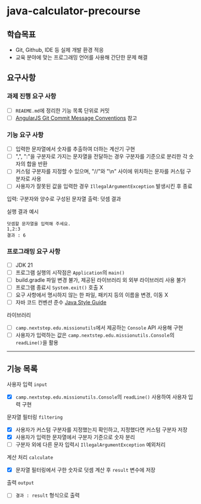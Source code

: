 # java-calculator-precourse

## 학습목표
* Git, Github, IDE 등 실제 개발 환경 적응
* 교육 분야에 맞는 프로그래밍 언어를 사용해 간단한 문제 해결

## 요구사항

### 과제 진행 요구 사항
- [ ] `REAEME.md`에 정리한 기능 목록 단위로 커밋
- [ ] [AngularJS Git Commit Message Conventions](https://gist.github.com/stephenparish/9941e89d80e2bc58a153) 참고

### 기능 요구 사항
- [ ] 입력한 문자열에서 숫자를 추출하여 더하는 계산기 구현
- [ ] ",", ":"을 구분자로 가지는 문자열을 전달하는 경우 구분자를 기준으로 분리한 각 숫자의 합을 반환
- [ ] 커스텀 구분자를 지정할 수 있으며, "//"와 "\n" 사이에 위치하는 문자를 커스텀 구분자로 사용
- [ ] 사용자가 잘못된 값을 입력한 경우 `IllegalArgumentException` 발생시킨 후 종료

입력: 구분자와 양수로 구성된 문자열
출력: 덧셈 결과

실행 결과 예시
```
덧셈할 문자열을 입력해 주세요.
1,2:3
결과 : 6
```

### 프로그래밍 요구 사항
- [ ] JDK 21
- [ ] 프로그램 실행의 시작점은 `Application`의 `main()`
- [ ] build.gradle 파일 변경 불가, 제공된 라이브러리 외 외부 라이브러리 사용 불가
- [ ] 프로그램 종료시 `System.exit()` 호출 X
- [ ] 요구 사항에서 명시하지 않는 한 파일, 패키지 등의 이름을 변경, 이동 X
- [ ] 자바 코드 컨벤션 준수 [Java Style Guide](https://github.com/woowacourse/woowacourse-docs/tree/main/styleguide/java)

라이브러리
- [ ] `camp.nextstep.edu.missionutils`에서 제공하는 `Console` API 사용해 구현
- [ ] 사용자가 입력하는 값은 `camp.nextstep.edu.missionutils.Console`의 `readLine()`을 활용

---

## 기능 목록

사용자 입력 `input`
- [x] `camp.nextstep.edu.missionutils.Console`의 `readLine()` 사용하여 사용자 입력 구현

문자열 필터링 `filtering`
- [x] 사용자가 커스텀 구분자를 지정했는지 확인하고, 지정했다면 커스텀 구분자 저장
- [x] 사용자가 입력한 문자열에서 구분자 기준으로 숫자 분리
- [ ] 구분자 외에 다른 문자 입력시 `IllegalArgumentException` 예외처리

계산 처리 `calculate`
- [x] 문자열 필터링에서 구한 숫자로 덧셈 계산 후 `result` 변수에 저장

출력 `output`
- [ ] `결과 : result` 형식으로 출력